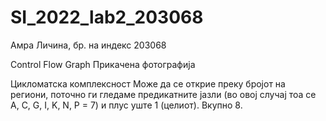 # SI_2022_lab2_203068
Амра Личина, бр. на индекс 203068

Control Flow Graph 
Прикачена фотографија 

Цикломатска комплексност 
Може да се открие преку бројот на региони, поточно ги гледаме предикатните јазли (во овој случај тоа се A, C, G, I, K, N, P = 7) и плус уште 1 (целиот). Вкупно 8.
